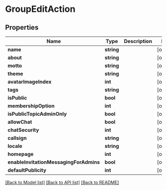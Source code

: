 # GroupEditAction

## Properties
Name | Type | Description | Notes
------------ | ------------- | ------------- | -------------
**name** | **string** |  | [optional] 
**about** | **string** |  | [optional] 
**motto** | **string** |  | [optional] 
**theme** | **string** |  | [optional] 
**avatarImageIndex** | **int** |  | [optional] 
**tags** | **string** |  | [optional] 
**isPublic** | **bool** |  | [optional] 
**membershipOption** | **int** |  | [optional] 
**isPublicTopicAdminOnly** | **bool** |  | [optional] 
**allowChat** | **bool** |  | [optional] 
**chatSecurity** | **int** |  | [optional] 
**callsign** | **string** |  | [optional] 
**locale** | **string** |  | [optional] 
**homepage** | **int** |  | [optional] 
**enableInvitationMessagingForAdmins** | **bool** |  | [optional] 
**defaultPublicity** | **int** |  | [optional] 

[[Back to Model list]](../README.md#documentation-for-models) [[Back to API list]](../README.md#documentation-for-api-endpoints) [[Back to README]](../README.md)



